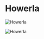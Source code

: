 
Howerla
=======


![Howerla](https://gorydlaciebie.pl/wp-content/uploads/2016/04/Howerla-start-2.jpg)

![Howerla](http://koronaeuropy.pl/wp-content/uploads/2016/10/howerla_25.jpg)